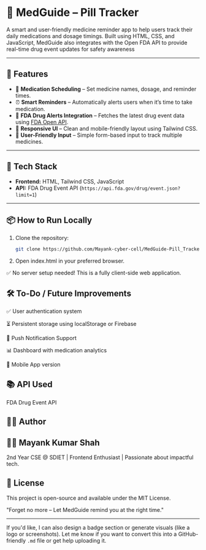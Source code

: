 # 💊 MedGuide – Pill Tracker

A smart and user-friendly medicine reminder app to help users track their daily medications and dosage timings. Built using HTML, CSS, and JavaScript, MedGuide also integrates with the Open FDA API to provide real-time drug event updates for safety awareness

---

## 🚀 Features

- 📅 **Medication Scheduling** – Set medicine names, dosage, and reminder times.
- ⏰ **Smart Reminders** – Automatically alerts users when it’s time to take medication.
- 📡 **FDA Drug Alerts Integration** – Fetches the latest drug event data using [FDA Open API](https://api.fda.gov/).
- 📱 **Responsive UI** – Clean and mobile-friendly layout using Tailwind CSS.
- 📝 **User-Friendly Input** – Simple form-based input to track multiple medicines.

---

## 🧪 Tech Stack

- **Frontend:** HTML, Tailwind CSS, JavaScript
- **API:** FDA Drug Event API (`https://api.fda.gov/drug/event.json?limit=1`)

---

## 📦 How to Run Locally

1. Clone the repository:
   ```bash
   git clone https://github.com/Mayank-cyber-cell/MedGuide-Pill_Tracker.git

2. Open index.html in your preferred browser.

✅ No server setup needed! This is a fully client-side web application.

## 🛠️ To-Do / Future Improvements
✅ User authentication system

⏳ Persistent storage using localStorage or Firebase

🔔 Push Notification Support

📊 Dashboard with medication analytics

📱 Mobile App version

## 📚 API Used
FDA Drug Event API

## 🙋‍♂️ Author
## 👨‍💻 Mayank Kumar Shah
2nd Year CSE @ SDIET | Frontend Enthusiast | Passionate about impactful tech.

## 📄 License
This project is open-source and available under the MIT License.

"Forget no more – Let MedGuide remind you at the right time."

---

If you'd like, I can also design a badge section or generate visuals (like a logo or screenshots). Let me know if you want to convert this into a GitHub-friendly `.md` file or get help uploading it.
